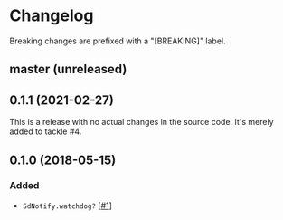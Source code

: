 # Changelog

Breaking changes are prefixed with a "[BREAKING]" label.

## master (unreleased)

## 0.1.1 (2021-02-27)

This is a release with no actual changes in the source code. It's merely added 
to tackle #4.



## 0.1.0 (2018-05-15)

### Added

- `SdNotify.watchdog?` [[#1](https://github.com/agis/ruby-sdnotify/issues/1)]
